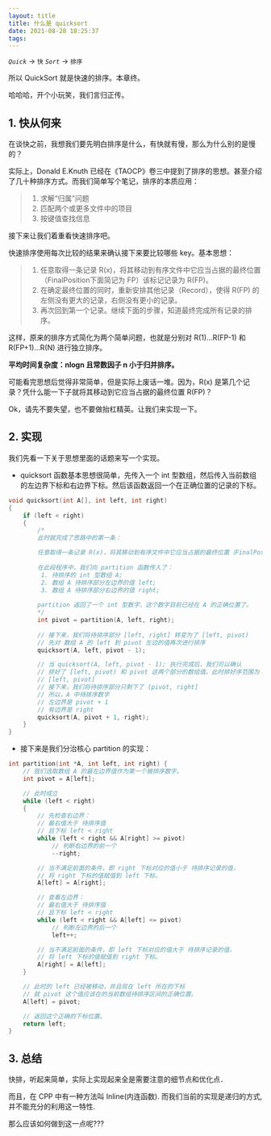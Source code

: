 ```yaml
---
layout: title
title: 什么是 quicksort
date: 2021-08-28 18:25:37
tags:
---
```


*`Quick`* -> `快`
*`Sort`* -> `排序`

所以 QuickSort 就是快速的排序。本章终。

哈哈哈，开个小玩笑，我们言归正传。

<!-- more -->

## 1. 快从何来

在谈快之前，我想我们要先明白排序是什么，有快就有慢，那么为什么别的是慢的？

实际上，Donald E.Knuth 已经在《TAOCP》卷三中提到了排序的思想。甚至介绍了几十种排序方式。而我们简单写个笔记，排序的本质应用：

>1. 求解“归属”问题
>2. 匹配两个或更多文件中的项目
>3. 按键值查找信息

接下来让我们着重看快速排序吧。

快速排序使用每次比较的结果来确认接下来要比较哪些 key。基本思想：

> 1. 任意取得一条记录 R(x)，将其移动到有序文件中它应当占据的最终位置（FinalPosition下面简记为 FP）该标记记录为 R(FP)。
> 2. 在确定最终位置的同时，重新安排其他记录（Record），使得 R(FP) 的左侧没有更大的记录，右侧没有更小的记录。
> 3. 再次回到第一个记录。继续下面的步骤，知道最终完成所有记录的排序。

这样，原来的排序方式简化为两个简单问题，也就是分别对 R(1)...R(FP-1) 和 R(FP+1)...R(N) 进行独立排序。

**平均时间复杂度：nlogn 且常数因子 n 小于归并排序。**

可能看完思想后觉得非常简单，但是实际上废话一堆。因为，R(x) 是第几个记录？凭什么能一下子就将其移动到它应当占据的最终位置 R(FP)？

Ok，请先不要失望，也不要做抬杠精英。让我们来实现一下。

## 2. 实现

我们先看一下关于思想里面的话题来写一个实现。

* quicksort 函数基本思想很简单，先传入一个 int 型数组，然后传入当前数组的左边界下标和右边界下标。然后该函数返回一个在正确位置的记录的下标。

```cpp
void quicksort(int A[], int left, int right)
{
    if (left < right)
    {
        /*
        此时就完成了思路中的第一条：

        任意取得一条记录 R(x)，将其移动到有序文件中它应当占据的最终位置（FinalPosition下面简记为 FP）该标记记录为 R(FP)
        
        在此段程序中，我们向 partition 函数传入了：
         1. 待排序的 int 型数组 A;
         2. 数组 A 待排序部分左边界的值 left;
         3. 数组 A 待排序部分右边界的值 right;
         
        partition 返回了一个 int 型数字，这个数字目前已经在 A 的正确位置了。
        */
        int pivot = partition(A, left, right);
        
        // 接下来，我们将待排序部分 [left, right] 转变为了 [left, pivot)
        // 先对 数组 A 的 left 到 pivot 左边的值再次进行排序
        quicksort(A, left, pivot - 1);

        // 当 quicksort(A, left, pivot - 1); 执行完成后，我们可以确认
        // 排好了 [left, pivot) 和 pivot 这两个部分的数组值。此时排好序范围为：
        // [left, pivot]
        // 接下来，我们将待排序部分只剩下了 (pivot, right]
        // 所以，A 中待排序数字
        // 左边界是 pivot + 1
        // 有边界是 right
        quicksort(A, pivot + 1, right);
    }
}

```

* 接下来是我们分治核心 partition 的实现：

```cpp
int partition(int *A, int left, int right) {
    // 我们选取数组 A 的最左边界值作为第一个被排序数字。
    int pivot = A[left];

    // 此时成立
    while (left < right)
    {
        // 先检查右边界：
        // 最右值大于 待排序值
        // 且下标 left < right
        while (left < right && A[right] >= pivot)
            // 判断右边界的前一个
            --right;

        // 当不满足前面的条件，即 right 下标对应的值小于 待排序记录的值，
        // 将 right 下标的值赋值到 left 下标。
        A[left] = A[right];

        // 查看左边界：
        // 最右值大于 待排序值
        // 且下标 left < right
        while (left < right && A[left] <= pivot)
            // 判断左边界的后一个
            left++;

        // 当不满足前面的条件，即 left 下标对应的值大于 待排序记录的值，
        // 将 left 下标的值赋值到 right 下标。
        A[right] = A[left];
    }

    // 此时的 left 已经被移动，并且现在 left 所在的下标
    // 就 pivot 这个值应该在的当前数组待排序区间的正确位置。
    A[left] = pivot;

    // 返回这个正确的下标位置。
    return left;
}

```


## 3. 总结

快排，听起来简单，实际上实现起来全是需要注意的细节点和优化点．

而且，在 CPP 中有一种方法叫 Inline(内连函数). 而我们当前的实现是递归的方式, 并不能充分的利用这一特性.

那么应该如何做到这一点呢???

